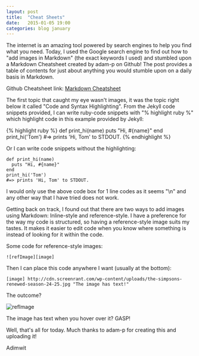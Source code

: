 ```yaml
---
layout: post
title:  "Cheat Sheets"
date:   2015-01-05 19:00
categories: blog january
---
```


The internet is an amazing tool powered by search engines to help you find what you need. Today, I used the Google search engine to find out how to "add images in Markdown" (the exact keywords I used) and stumbled upon a Markdown Cheatsheet created by adam-p on Github! The post provides a table of contents for just about anything you would stumble upon on a daily basis in Markdown.

Github Cheatsheet link: [Markdown Cheatsheet][cheatsheet]

The first topic that caught my eye wasn't images, it was the topic right below it called "Code and Syntax Highlighting". From the Jekyll  code snippets provided, I can write ruby-code snippets with "% highlight ruby %" which highlight code in this example provided by Jekyll:

{% highlight ruby %}
def print_hi(name)
  puts "Hi, #{name}"
end
print_hi('Tom')
#=> prints 'Hi, Tom' to STDOUT.
{% endhighlight %}


Or I can write code snippets without the highlighting:

```
def print_hi(name)
  puts "Hi, #{name}"
end
print_hi('Tom')
#=> prints 'Hi, Tom' to STDOUT.
```

I would only use the above code box for 1 line codes as it seems "\n" and any other way that I have tried does not work.

Getting back on track, I found out that there are two ways to add images using Markdown: Inline-style and reference-style. I have a preference for the way my code is structured, so having a reference-style image suits my tastes. It makes it easier to edit code when you know where something is instead of looking for it within the code.

Some code for reference-style images:

```
![refImage][image]
```

Then I can place this code anywhere I want (usually at the bottom):

```
[image] http://cdn.screenrant.com/wp-content/uploads/the-simpsons-renewed-season-24-25.jpg "The image has text!"
```

The outcome?

![refImage][image]

The image has text when you hover over it? GASP!

Well, that's all for today. Much thanks to adam-p for creating this and uploading it!

Adimwit

[image]: http://cdn.screenrant.com/wp-content/uploads/the-simpsons-renewed-season-24-25.jpg "The image has text!"

[cheatsheet]: https://github.com/adam-p/markdown-here/wiki/Markdown-Cheatsheet
